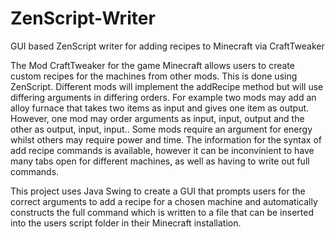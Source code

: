 # ZenScript-Writer
GUI based ZenScript writer for adding recipes to Minecraft via CraftTweaker

The Mod CraftTweaker for the game Minecraft allows users to create custom recipes for the machines from other mods. This is done using ZenScript.
Different mods will implement the addRecipe method but will use differing arguments in differing orders. For example two mods may add an alloy furnace that takes two items as input and gives one item as output.
However, one mod may order arguments as input, input, output and the other as output, input, input..
Some mods require an argument for energy whilst others may require power and time.
The information for the syntax of add recipe commands is available, however it can be inconvinient to have many tabs open for different machines, as well as having to write out full commands.

This project uses Java Swing to create a GUI that prompts users for the correct arguments to add a recipe for a chosen machine and automatically constructs the full command which is written to a file that can
be inserted into the users script folder in their Minecraft installation.
